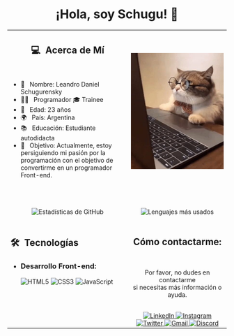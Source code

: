 <!--
**Schugu/Schugu** is a ✨ _special_ ✨ repository because its `README.md` (this file) appears on your GitHub profile.

Here are some ideas to get you started:

- 🔭 I’m currently working on ...
- 🌱 I’m currently learning ...
- 👯 I’m looking to collaborate on ...
- 🤔 I’m looking for help with ...
- 💬 Ask me about ...
- 📫 How to reach me: ...
- 😄 Pronouns: ...
- ⚡ Fun fact: ...
-->

<h1 align="center">¡Hola, soy Schugu! 👋</h1>

<table width="100%">
  <tr>
    <td width="55%">
      <h2 align=center> 💻 &nbsp;Acerca de Mí </h2>
      <br>
       <ul>
        <li>👤 &nbsp; Nombre: Leandro Daniel Schugurensky</li>
        <li>👨‍💻 &nbsp; Programador 🎓 Trainee</li>
        <li>🎂 &nbsp; Edad: 23 años</li>
        <li>🌍 &nbsp; País: Argentina</li>
        <li>📚 &nbsp; Educación: Estudiante autodidacta</li>
        <li>🎯 &nbsp; Objetivo: Actualmente, estoy persiguiendo mi pasión por la programación con el objetivo de convertirme en un programador Front-end.</li>
       </ul>
       <br>
    </td>
    <td width="45%">
     <p align="center">
      <a href="https://github.com/Schugu">
       <img src="Img/GatoProgramando.jpg" alt="Imagen de perfil"/>
      </a>
     </p>
    </td>
  </tr>
  <tr>
    <td width="55%">
      <p align="center">
        <br>
        <img height="180em" src="https://github-readme-stats-eight-theta.vercel.app/api?username=Schugu&show_icons=true&theme=dracula&include_all_commits=true&count_private=true" alt="Estadísticas de GitHub"/>
      </p>
    </td>
    <td width="45%">
      <p align="center">
        <br>
        <img height="165em" src="https://github-readme-stats.vercel.app/api/top-langs/?username=Schugu&theme=dracula&layout=compact" alt="Lenguajes más usados"/>
      </p>
    </td>
  </tr>
   
<tr>
   <td width="55%" valign="top">
      <h2> 🛠 &nbsp;Tecnologías </h2>
      <ul>
         <li>
           <h3>Desarrollo Front-end:</h3>

   <img src="https://img.shields.io/badge/HTML5%20-%23E34F26.svg?style=for-the-badge&logo=html5&logoColor=white" alt="HTML5">
   <img src="https://img.shields.io/badge/CSS%20-%231572B6.svg?style=for-the-badge&logo=css3&logoColor=white" alt="CSS3">
   <img src="https://img.shields.io/badge/JavaScript%20-%23F7DF1E.svg?style=for-the-badge&logo=javascript&logoColor=black" alt="JavaScript">
        </li>
      </ul>
   </td>
   
   <td width="45%">
    <div align="center">
      <h2><b>Cómo contactarme:</b></h2>
      <br>
      <p>Por favor, no dudes en contactarme
        <br>si necesitas más información o ayuda.
      </p>
      <br>
       
<a href="https://www.linkedin.com/in/leandro-daniel-schugurensky-b464402a5/" target="_blank" rel="noopener noreferrer">
    <img src="https://img.shields.io/badge/LinkedIn-0077B5?style=for-the-badge&logo=linkedin&logoColor=white" alt="LinkedIn">
</a>
<a href="https://www.instagram.com/leanschugu/" target="_blank" rel="noopener noreferrer">
    <img src="https://img.shields.io/badge/Instagram-E4405F?style=for-the-badge&logo=instagram&logoColor=white" alt="Instagram">
</a>
<a href="https://twitter.com/leansugus" target="_blank" rel="noopener noreferrer">
    <img src="https://img.shields.io/badge/Twitter-1DA1F2?style=for-the-badge&logo=twitter&logoColor=white" alt="Twitter">
</a>
<a href="mailto:leo.schugu@gmail.com" target="_blank" rel="noopener noreferrer">
    <img src="https://img.shields.io/badge/Gmail-D14836?style=for-the-badge&logo=gmail&logoColor=white" alt="Gmail">
</a>
<a href="https://discord.com/users/Schugu" target="_blank" rel="noopener noreferrer">
    <img src="https://img.shields.io/badge/Discord-7289DA?style=for-the-badge&logo=discord&logoColor=white" alt="Discord">
</a>


   <br>
   </div>
   </td>
  </tr>
</table>

